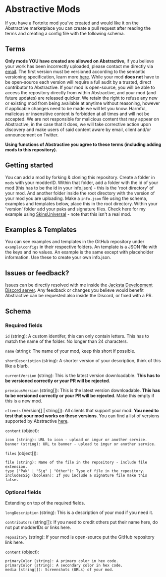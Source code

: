 # Abstractive Mods

If you have a Fortnite mod you've created and would like it on the Abstractive marketplace you can create a pull request after reading the terms and creating a config file with the following schema.

## Terms

**Only mods YOU have created are allowed on Abstractive**, if you believe your work has been incorrectly uploaded, please contact me directly via [email](mailto:jacksta@pm.me). The first version must be versioned according to the semantic versioning specification, learn more [here](https://semver.org). While your mod **does not** have to be open-source each version will require a full audit by a trusted, direct contributor to Abstractive. If your mod is open-source, you will be able to access the repository directly from within Abstractive, and your mod (and future updates) are released quicker. We retain the right to refuse any new or existing mod from being available at anytime without reasoning, however if applicable changes need to be made we will let you know. Harmful, malicious or insensitive content is forbidden at all times and will not be accepted. We are not responsible for malicious content that may appear on Abstractive, in the case that it does, we will take corrective action upon discovery and make users of said content aware by email, client and/or announcement on Twitter.

**Using functions of Abstractive you agree to these terms (including adding mods to this repository).**

## Getting started

You can add a mod by forking & cloning this repository. Create a folder in `mods` with your modderID. Within that folder, add a folder with the id of your mod (this has to be the id in your info.json) - this is the 'root directory' of your mod. And another folder inside the root directory with the version of your mod you are uploading. Make a `info.json` file using the schema, examples and templates below, place this in the root directory. Within your 'version' folder add your paks and signature files. Check here for my example using [SkinsUniversal](https://github.com/jwhazy/abstractive-mods/tree/main/mods/214598871513432064/) - note that this isn't a real mod.

## Examples & Templates

You can see examples and templates in the GitHub repository under `example\configs` in their respective folders. An template is a JSON file with the keys and no values. An example is the same except with placeholder information. Use these to create your own info.json.

## Issues or feedback?

Issues can be directly resolved with me inside the [Jacksta Development Discord server](https://discord.gg/jvaBE3vVBe). Any feedback or changes you believe would benefit Abstractive can be requested also inside the Discord, or fixed with a PR.

## Schema

### Required fields

`id` (string): A custom identifer, this can only contain letters. This has to match the name of the folder. No longer than 24 characters.

`name` (string): The name of your mod, keep this short if possible.

`shortDescription` (string): A shorter version of your description, think of this like a blurb.

`currentVersion` (string): This is the latest version downloadable. **This has to be versioned correctly or your PR will be rejected**.

`previousVersion` (string[]): This is the latest version downloadable. **This has to be versioned correctly or your PR will be rejected**. Make this empty if this is a new mod.

`clients` (Version[] | string[]): All clients that support your mod. **You need to test that your mod works on these versions**. You can find a list of versions supported by Abstractive [here]().

`content` (object):

```
icon (string): URL to icon - upload on imgur or another service.
banner (string): URL to banner - upload to imgur or another service.
```

`files` (object[]):

```
file (string): Name of the file in the repository - include file extension.
type ("Pak" | "Sig" | "Other"): Type of file in the repository.
includesSig (boolean): If you include a signature file make this false.
```

### Optional fields

Extending on top of the required fields.

`longDescription` (string): This is a description of your mod if you need it.

`contributors` (string[]): If you need to credit others put their name here, do not put modderIDs or links here.

`repository` (string): If your mod is open-source put the GitHub repository link here.

`content` (object):

```
primaryColor (string): A primary color in hex code.
primaryColor (string): A secondary color in hex code.
media (string[]): Screenshots (URLs) of your mod.
```
